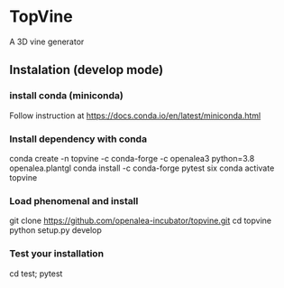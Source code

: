 # TopVine

A 3D vine generator 

## Instalation (develop mode)

### install conda (miniconda)

Follow instruction at https://docs.conda.io/en/latest/miniconda.html


### Install dependency with conda
conda create -n topvine -c conda-forge -c openalea3 python=3.8 openalea.plantgl
conda install -c conda-forge pytest six
conda activate topvine

### Load phenomenal and install
git clone https://github.com/openalea-incubator/topvine.git
cd topvine
python setup.py develop

### Test your installation
cd test; pytest